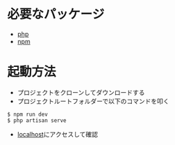 # 必要なパッケージ

<ul>
    <li><a href="https://www.php.net/">php</a></li>
    <li><a href="https://www.npmjs.com/">npm</a></li>
</ul>

# 起動方法

- プロジェクトをクローンしてダウンロードする
- プロジェクトルートフォルダーで以下のコマンドを叩く
```
$ npm run dev
$ php artisan serve
```
- <a href="http://localhost:8000">localhost</a>にアクセスして確認

